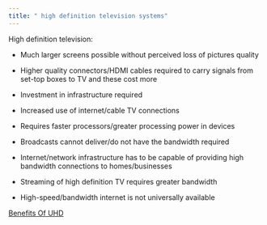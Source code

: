 ```yaml
---
title: " high definition television systems"
--- 
```


High definition television:

- Much larger screens possible without perceived loss of pictures quality

- Higher quality connectors/HDMI cables required to carry signals from set-top boxes to TV and these cost more

- Investment in infrastructure required
- Increased use of internet/cable TV connections

- Requires faster processors/greater processing power in devices
- Broadcasts cannot deliver/do not have the bandwidth required
- Internet/network infrastructure has to be capable of providing high bandwidth connections to homes/businesses
- Streaming of high definition TV requires greater bandwidth
- High-speed/bandwidth internet is not universally available

[Benefits Of UHD](Benefits-Of-UHD.md)